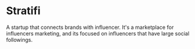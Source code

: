 # Stratifi
A startup that connects brands with influencer. It's a marketplace for influencers marketing, and its focused on influencers that have large social followings.
